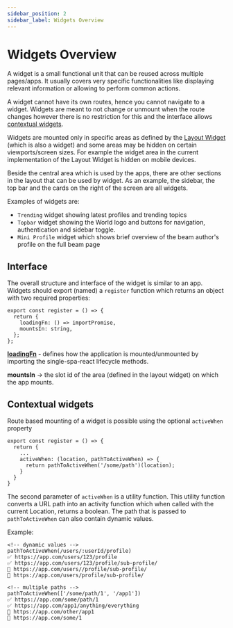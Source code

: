 ```yaml
---
sidebar_position: 2
sidebar_label: Widgets Overview
---
```


# Widgets Overview

A widget is a small functional unit that can be reused across multiple pages/apps. It usually covers very specific functionalities like displaying relevant information or allowing to perform common actions.

A widget cannot have its own routes, hence you cannot navigate to a widget. Widgets are meant to not change or unmount when the route changes however there is no restriction for this and the interface allows [contextual widgets](#contextual-widgets).

Widgets are mounted only in specific areas as defined by the [Layout Widget](/integrations/layout-widget) (which is also a widget) and some areas may be hidden on certain viewports/screen sizes. For example the widget area in the current implementation of the Layout Widget is hidden on mobile devices.

Beside the central area which is used by the apps, there are other sections in the layout that can be used by widget. As an example, the sidebar, the top bar and the cards on the right of the screen are all widgets.

Examples of widgets are:

- `Trending` widget showing latest profiles and trending topics
- `Topbar` widget showing the World logo and buttons for navigation, authentication and sidebar toggle.
- `Mini Profile` widget which shows brief overview of the beam author's profile on the full beam page

## Interface

The overall structure and interface of the widget is similar to an app. Widgets should export (named) a `register` function which returns an object with two required properties:

```tsx
export const register = () => {
  return {
    loadingFn: () => importPromise,
    mountsIn: string,
  };
};
```

**[loadingFn](../loading-function)** - defines how the application is mounted/unmounted by importing the single-spa-react lifecycle methods.

**mountsIn** -> the slot id of the area (defined in the layout widget) on which the app mounts.

## Contextual widgets

Route based mounting of a widget is possible using the optional `activeWhen` property

```tsx
export const register = () => {
  return {
    ...
    activeWhen: (location, pathToActiveWhen) => {
      return pathToActiveWhen('/some/path')(location);
    }
  }
}
```

The second parameter of `activeWhen` is a utility function. This utility function converts a URL path into an activity function which when called with the current Location, returns a boolean.
The path that is passed to `pathToActiveWhen` can also contain dynamic values.

Example:

```
<!-- dynamic values -->
pathToActiveWhen(/users/:userId/profile)
✅ https://app.com/users/123/profile
✅ https://app.com/users/123/profile/sub-profile/
🚫 https://app.com/users//profile/sub-profile/
🚫 https://app.com/users/profile/sub-profile/

<!-- multiple paths -->
pathToActiveWhen(['/some/path/1', '/app1'])
✅ https://app.com/some/path/1
✅ https://app.com/app1/anything/everything
🚫 https://app.com/other/app1
🚫 https://app.com/some/1
```
